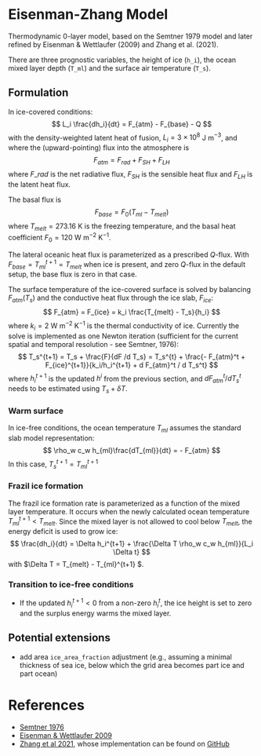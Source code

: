 # Eisenman-Zhang Model
Thermodynamic 0-layer model, based on the Semtner 1979 model and later refined by
Eisenman & Wettlaufer (2009) and Zhang et al. (2021).

There are three prognostic variables, the height of ice (`h_i`), the ocean mixed layer depth (`T_ml`) and the surface air temperature (`T_s`).

## Formulation
In ice-covered conditions:
$$
L_i \frac{dh_i}{dt} = F_{atm} - F_{base} - Q
$$
with the density-weighted latent heat of fusion, $L_i=3 \times 10^8$ J m$^{-3}$, and where the (upward-pointing) flux into the atmosphere is
$$
F_{atm} = F_{rad} + F_{SH} + F_{LH}
$$
where $F\_{rad}$ is the net radiative flux, $F_{SH}$ is the sensible heat flux and $F_{LH}$ is the latent heat flux.

The basal flux is
$$
F_{base} = F_0(T_{ml} - T_{melt})
$$
where $T_{melt} = 273.16$ K is the freezing temperature, and the basal heat coefficient $F_0 = 120$ W m$^{-2}$ K$^{-1}$.

The lateral oceanic heat flux is parameterized as a prescribed $Q$-flux. With $F_{base} = T_{ml}^{t+1} = T_{melt}$ when ice is present, and zero $Q$-flux in the default setup, the base flux is zero in that case.

The surface temperature of the ice-covered surface is solved by balancing $F_{atm}(T_s)$ and the conductive heat flux through the ice slab, $F_{ice}$:
$$
F_{atm} = F_{ice} = k_i \frac{T_{melt} - T_s}{h_i}
$$
where $k_i = 2$ W m$^{-2}$ K$^{-1}$ is the thermal conductivity of ice.
Currently the solve is implemented as one Newton iteration (sufficient for the current spatial and temporal resolution - see Semtner, 1976):
$$
T_s^{t+1} = T_s + \frac{F}{dF /d T_s}  = T_s^{t} + \frac{- F_{atm}^t + F_{ice}^{t+1}}{k_i/h_i^{t+1} + d F_{atm}^t / d T_s^t}
$$
where $h_i^{t+1}$ is the updated $h^i$ from the previous section, and $d F_{atm}^t / d T_s^t$ needs to be estimated using $T_s + \delta T$.

### Warm surface
In ice-free conditions, the ocean temperature $T_{ml}$ assumes the standard slab model representation:
$$
\rho_w c_w h_{ml}\frac{dT_{ml}}{dt} = - F_{atm}
$$
In this case, $T_s^{t+1} = T_{ml}^{t+1}$

### Frazil ice formation
The frazil ice formation rate is parameterized as a function of the mixed layer temperature. It occurs when the newly calculated ocean temperature $T_{ml}^{t+1} < T_{melt}$. Since the mixed layer is not allowed to cool below $T_{melt}$, the energy deficit is used to grow ice:
$$
\frac{dh_i}{dt} = \Delta h_i^{t+1} + \frac{\Delta T \rho_w c_w h_{ml}}{L_i \Delta t}
$$
with $\Delta T =  T_{melt} - T_{ml}^{t+1} $.

### Transition to ice-free conditions
- If the updated $h_i^{t+1} < 0$ from a non-zero $h_i^t$, the ice height is set to zero and the surplus energy warms the mixed layer.

## Potential extensions
- add area `ice_area_fraction` adjustment (e.g., assuming a minimal thickness of sea ice, below which the grid area becomes part ice and part ocean)

# References
- [Semtner 1976](https://journals.ametsoc.org/view/journals/phoc/6/3/1520-0485_1976_006_0379_amfttg_2_0_co_2.xml)
- [Eisenman & Wettlaufer 2009](https://www.pnas.org/doi/full/10.1073/pnas.0806887106)
- [Zhang et al 2021](https://agupubs.onlinelibrary.wiley.com/doi/pdf/10.1029/2021MS002671), whose implementation can be found on [GitHub](https://github.com/sally-xiyue/fms-idealized/blob/sea_ice_v1.0/exp/sea_ice/srcmods/mixed_layer.f90)
